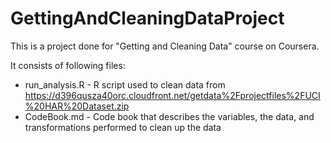 # GettingAndCleaningDataProject

This is a project done for "Getting and Cleaning Data" course on Coursera.

It consists of following files:

* run_analysis.R - R script used to clean data from https://d396qusza40orc.cloudfront.net/getdata%2Fprojectfiles%2FUCI%20HAR%20Dataset.zip
* CodeBook.md - Code book that describes the variables, the data, and transformations performed to clean up the data
